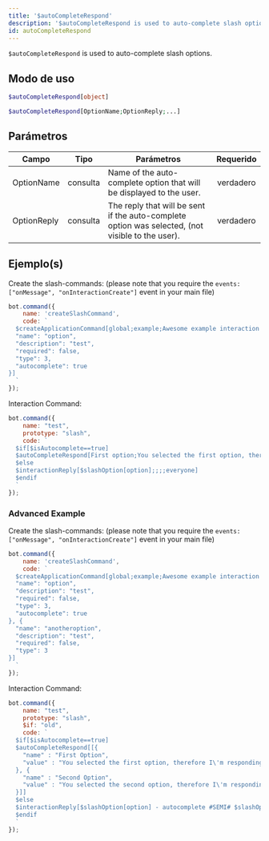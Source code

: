 ```yaml
---
title: '$autoCompleteRespond'
description: '$autoCompleteRespond is used to auto-complete slash options.'
id: autoCompleteRespond
---
```


`$autoCompleteRespond` is used to auto-complete slash options.

## Modo de uso

```php
$autoCompleteRespond[object]
```

```php
$autoCompleteRespond[OptionName;OptionReply;...]
```

## Parámetros

| Campo       | Tipo     | Parámetros                                                                                       | Requerido |
| ----------- | -------- | ------------------------------------------------------------------------------------------------ |:---------:|
| OptionName  | consulta | Name of the auto-complete option that will be displayed to the user.                             | verdadero |
| OptionReply | consulta | The reply that will be sent if the auto-complete option was selected, (not visible to the user). | verdadero |

## Ejemplo(s)

Create the slash-commands: (please note that you require the `events: ["onMessage", "onInteractionCreate"]` event in your main file)

```javascript
bot.command({
    name: 'createSlashCommand',
    code: `
  $createApplicationCommand[global;example;Awesome example interaction command with auto-complete!;true;slash;[{
  "name": "option",
  "description": "test",
  "required": false,
  "type": 3,
  "autocomplete": true
}]
  `
});
```

Interaction Command:

```javascript
bot.command({
    name: "test",
    prototype: "slash",
    code: `
  $if[$isAutocomplete==true]
  $autoCompleteRespond[First option;You selected the first option, therefore I'm responding with this!;Second option;You selected the first second, therefore I'm responding with this!]
  $else
  $interactionReply[$slashOption[option];;;;everyone]
  $endif
  `
});
```

### Advanced Example

Create the slash-commands: (please note that you require the `events: ["onMessage", "onInteractionCreate"]` event in your main file)

```javascript
bot.command({
    name: 'createSlashCommand',
    code: `
  $createApplicationCommand[global;example;Awesome example interaction command with auto-complete!;true;slash;[{
  "name": "option",
  "description": "test",
  "required": false,
  "type": 3,
  "autocomplete": true
}, {
  "name": "anotheroption",
  "description": "test",
  "required": false,
  "type": 3
}]
  `
});
```

Interaction Command:

```javascript
bot.command({
    name: "test",
    prototype: "slash",
    $if: "old",
    code: `
  $if[$isAutocomplete==true]
  $autoCompleteRespond[[{ 
    "name" : "First Option",
    "value" : "You selected the first option, therefore I\'m responding with this!"
  }, {
    "name" : "Second Option",
    "value" : "You selected the second option, therefore I\'m responding with this!"
  }]]
  $else
  $interactionReply[$slashOption[option] - autocomplete #SEMI# $slashOption[anotheroption] - false autocomplete;;;;everyone]
  $endif
  `
});
```
